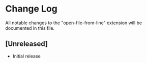# Change Log

All notable changes to the "open-file-from-line" extension will be documented in this file.


## [Unreleased]

- Initial release